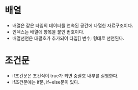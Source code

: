 # 배열

- 배열은 같은 타입의 데이터를 연속된 공간에 나열한 자료구조이다.
- 인덱스는 배열에 항목을 붙인 번호이다.
- 배열선언은 대괄호가 추가되어 타입[] 변수; 형태로 선언된다.

# 조건문

- if조건문은 조건식이 true가 되면 중괄호 내부를 실행한다.
- if조건문에는 if문, if~else문이 있다.
